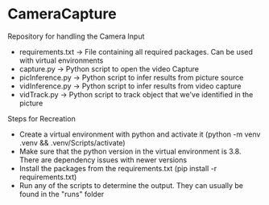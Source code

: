 # CameraCapture

Repository for handling the Camera Input

* requirements.txt -> File containing all required packages. Can be used with virtual environments
* capture.py -> Python script to open the video Capture
* picInference.py -> Python script to infer results from picture source
* vidInference.py -> Python script to infer results from video capture
* vidTrack.py -> Python script to track object that we've identified in the picture

Steps for Recreation

* Create a virtual environment with python and activate it (python -m venv .venv && .venv/Scripts/activate)
* Make sure that the python version in the virtual environment is 3.8. There are dependency issues with newer versions
* Install the packages from the requirements.txt (pip install -r requirements.txt)
* Run any of the scripts to determine the output. They can usually be found in the "runs" folder
